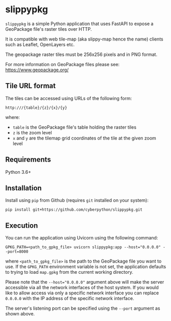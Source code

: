 # slippypkg

`slippypkg` is a simple Python application that uses FastAPI to expose a 
GeoPackage file's raster tiles over HTTP.

It is compatible with web tile-map (aka slippy-map hence the name) clients such
as Leaflet, OpenLayers etc.

The geopackage raster tiles must be 256x256 pixels and in PNG format.

For more information on GeoPackage files please see: https://www.geopackage.org/

## Tile URL format

The tiles can be accessed using URLs of the following form:

    http:///{table}/{z}/{x}/{y}

where:
 - `table` is the GeoPackage file's table holding the raster tiles
 - `z` is the zoom level
 - `x` and `y` are the tilemap grid coordinates of the tile at the given zoom 
   level


## Requirements

Python 3.6+

## Installation

Install using `pip` from Github (requires `git` installed on your system):

    pip install git+https://github.com/cyberpython/slippypkg.git

## Execution

You can run the application using Uvicorn using the following command:

    GPKG_PATH=<path_to_gpkg_file> uvicorn slippypkg:app --host="0.0.0.0" --port=8000

where `<path_to_gpkg_file>` is the path to the GeoPackage file you want to use.
If the `GPKG_PATH` environment variable is not set, the application defaults to 
trying to load `map.gpkg` from the current working directory.

Please note that the `--host="0.0.0.0"` argument above will make the server 
accessible via all the network interfaces of the host system.
If you would like to allow access via only a specific network interface you can
replace `0.0.0.0` with the IP address of the specific network interface.

The server's listening port can be specified using the `--port` argument as 
shown above.

